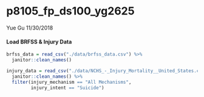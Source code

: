 p8105\_fp\_ds100\_yg2625
================
Yue Gu
11/30/2018

#### Load BRFSS & Injury Data

``` r
brfss_data = read_csv("./data/brfss_data.csv") %>% 
  janitor::clean_names()

injury_data = read_csv("./data/NCHS_-_Injury_Mortality__United_States.csv") %>% 
  janitor::clean_names() %>% 
  filter(injury_mechanism == "All Mechanisms",
         injury_intent == "Suicide")
```
